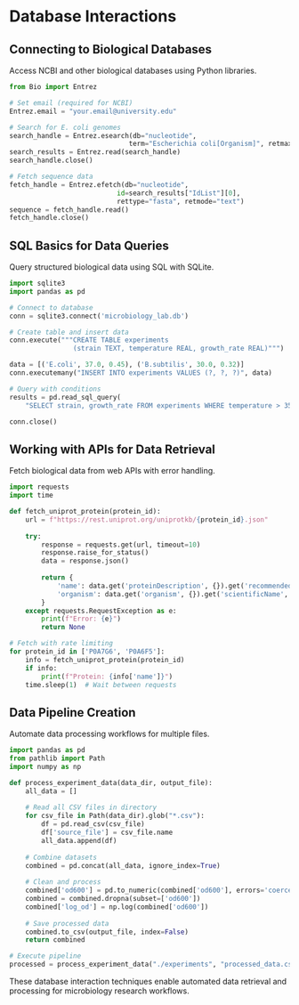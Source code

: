 # Database Interactions

## Connecting to Biological Databases
Access NCBI and other biological databases using Python libraries.

```python
from Bio import Entrez

# Set email (required for NCBI)
Entrez.email = "your.email@university.edu"

# Search for E. coli genomes
search_handle = Entrez.esearch(db="nucleotide", 
                              term="Escherichia coli[Organism]", retmax=3)
search_results = Entrez.read(search_handle)
search_handle.close()

# Fetch sequence data
fetch_handle = Entrez.efetch(db="nucleotide", 
                           id=search_results["IdList"][0], 
                           rettype="fasta", retmode="text")
sequence = fetch_handle.read()
fetch_handle.close()
```

## SQL Basics for Data Queries
Query structured biological data using SQL with SQLite.

```python
import sqlite3
import pandas as pd

# Connect to database
conn = sqlite3.connect('microbiology_lab.db')

# Create table and insert data
conn.execute("""CREATE TABLE experiments 
                (strain TEXT, temperature REAL, growth_rate REAL)""")

data = [('E.coli', 37.0, 0.45), ('B.subtilis', 30.0, 0.32)]
conn.executemany("INSERT INTO experiments VALUES (?, ?, ?)", data)

# Query with conditions
results = pd.read_sql_query(
    "SELECT strain, growth_rate FROM experiments WHERE temperature > 35", conn)

conn.close()
```

## Working with APIs for Data Retrieval
Fetch biological data from web APIs with error handling.

```python
import requests
import time

def fetch_uniprot_protein(protein_id):
    url = f"https://rest.uniprot.org/uniprotkb/{protein_id}.json"
    
    try:
        response = requests.get(url, timeout=10)
        response.raise_for_status()
        data = response.json()
        
        return {
            'name': data.get('proteinDescription', {}).get('recommendedName', {}).get('fullName', {}).get('value', 'Unknown'),
            'organism': data.get('organism', {}).get('scientificName', 'Unknown')
        }
    except requests.RequestException as e:
        print(f"Error: {e}")
        return None

# Fetch with rate limiting
for protein_id in ['P0A7G6', 'P0A6F5']:
    info = fetch_uniprot_protein(protein_id)
    if info:
        print(f"Protein: {info['name']}")
    time.sleep(1)  # Wait between requests
```

## Data Pipeline Creation
Automate data processing workflows for multiple files.

```python
import pandas as pd
from pathlib import Path
import numpy as np

def process_experiment_data(data_dir, output_file):
    all_data = []
    
    # Read all CSV files in directory
    for csv_file in Path(data_dir).glob("*.csv"):
        df = pd.read_csv(csv_file)
        df['source_file'] = csv_file.name
        all_data.append(df)
    
    # Combine datasets
    combined = pd.concat(all_data, ignore_index=True)
    
    # Clean and process
    combined['od600'] = pd.to_numeric(combined['od600'], errors='coerce')
    combined = combined.dropna(subset=['od600'])
    combined['log_od'] = np.log(combined['od600'])
    
    # Save processed data
    combined.to_csv(output_file, index=False)
    return combined

# Execute pipeline
processed = process_experiment_data("./experiments", "processed_data.csv")
```

These database interaction techniques enable automated data retrieval and processing for microbiology research workflows.
